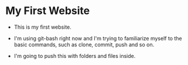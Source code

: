 # My First Website

 - This is my first website.

 - I'm using git-bash right now and I'm trying to familiarize myself to the basic commands, such as clone, commit, push and so on.

 - I'm going to push this with folders and files inside. 